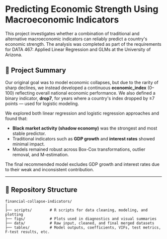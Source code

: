 # Predicting Economic Strength Using Macroeconomic Indicators

This project investigates whether a combination of traditional and alternative macroeconomic indicators can reliably predict a country's economic strength. The analysis was completed as part of the requirements for DATA 467: Applied Linear Regression and GLMs at the University of Arizona.

## 📘 Project Summary

Our original goal was to model economic collapses, but due to the rarity of sharp declines, we instead developed a continuous **economic_index** (0–100) reflecting overall national economic performance. We also defined a binary indicator, **drop7**, for years where a country's index dropped by ≥7 points — used for logistic modeling.

We explored both linear regression and logistic regression approaches and found that:
- **Black market activity (shadow economy)** was the strongest and most stable predictor.
- Traditional indicators such as **GDP growth** and **interest rates** showed minimal impact.
- Models remained robust across Box-Cox transformations, outlier removal, and M-estimation.

The final recommended model excludes GDP growth and interest rates due to their weak and inconsistent contribution.

---

## 📂 Repository Structure

```plaintext
financial-collapse-indicators/
│
├── scripts/        # R scripts for data cleaning, modeling, and plotting
├── figs/           # Plots used in diagnostics and visual summaries
├── data/           # Raw input, cleaned, and final merged datasets
├── tables/         # Model outputs, coefficients, VIFs, test metrics, F-test results, etc.
